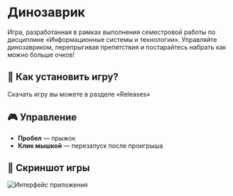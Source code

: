 # Динозаврик
Игра, разработанная в рамках выполнения семестровой работы по дисциплине «Информационные системы и технологии». Управляйте динозавриком, перепрыгивая препятствия и постарайтесь набрать как можно больше очков!
## 🚀 Как установить игру?
Скачать игру вы можете в разделе «Releases»
## 🎮 Управление
- **Пробел** — прыжок
- **Клик мышкой** — перезапуск после проигрыша
## 📸 Скриншот игры
![Интерфейс приложения](https://github.com/user-attachments/assets/4e400ac4-1367-4ed5-8b92-118d5973ea2b)

